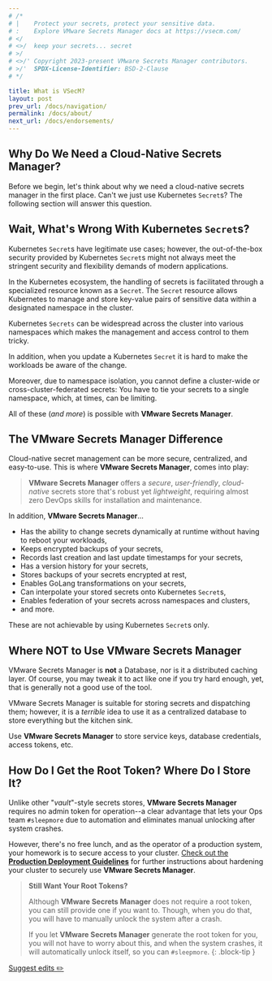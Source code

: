 ```yaml
---
# /*
# |    Protect your secrets, protect your sensitive data.
# :    Explore VMware Secrets Manager docs at https://vsecm.com/
# </
# <>/  keep your secrets... secret
# >/
# <>/' Copyright 2023-present VMware Secrets Manager contributors.
# >/'  SPDX-License-Identifier: BSD-2-Clause
# */

title: What is VSecM?
layout: post
prev_url: /docs/navigation/
permalink: /docs/about/
next_url: /docs/endorsements/
---
```


## Why Do We Need a Cloud-Native Secrets Manager?

Before we begin, let's think about why we need a cloud-native secrets manager in 
the first place. Can't we just use Kubernetes `Secret`s? The following section 
will answer this question.

## Wait, What's Wrong With Kubernetes `Secret`s?

Kubernetes `Secret`s have legitimate use cases; however,
the out-of-the-box security provided by Kubernetes `Secret`s might not always
meet the stringent security and flexibility demands of modern applications.

In the Kubernetes ecosystem, the handling of secrets is facilitated through a
specialized resource known as a `Secret`. The `Secret` resource allows Kubernetes
to manage and store key-value pairs of sensitive data within a designated
namespace in the cluster.

Kubernetes `Secrets` can be widespread across the cluster into various namespaces
which makes the management and access control to them tricky. 

In addition, when you update a Kubernetes `Secret` it is hard to make the 
workloads be aware of the change. 

Moreover, due to namespace isolation, you cannot define a cluster-wide or 
cross-cluster-federated secrets: You have to tie your secrets to a single 
namespace, which, at times, can be limiting.

All of these (*and more*) is possible with **VMware Secrets Manager**.

## The **VMware Secrets Manager** Difference

Cloud-native secret management can be more secure, centralized, and easy-to-use.
This is where **VMware Secrets Manager**, comes into play:

> **VMware Secrets Manager** offers a *secure*, *user-friendly*, *cloud-native* 
> secrets store that's robust yet *lightweight*, requiring almost zero DevOps 
> skills for installation and maintenance.

In addition, **VMware Secrets Manager**...

* Has the ability to change secrets dynamically at runtime without having to
  reboot your workloads,
* Keeps encrypted backups of your secrets,
* Records last creation and last update timestamps for your secrets,
* Has a version history for your secrets,
* Stores backups of your secrets encrypted at rest,
* Enables GoLang transformations on your secrets,
* Can interpolate your stored secrets onto Kubernetes `Secret`s,
* Enables federation of your secrets across namespaces and clusters,
* and more.

These are not achievable by using Kubernetes `Secret`s only.

## Where **NOT** to Use VMware Secrets Manager

VMware Secrets Manager is **not** a Database, nor is it a distributed caching 
layer. Of course, you may tweak it to act like one if you try hard enough, yet, 
that is generally not a good use of the tool.

VMware Secrets Manager is suitable for storing secrets and dispatching them; 
however, it is a *terrible* idea to use it as a centralized database to store 
everything but the kitchen sink.

Use **VMware Secrets Manager** to store service keys, database credentials, 
access tokens, etc.

## How Do I Get the Root Token? Where Do I Store It?

Unlike other "*vault*"-style secrets stores, **VMware Secrets Manager** requires 
no admin token for operation--a clear advantage that lets your Ops team 
`#sleepmore` due to automation and eliminates manual unlocking after system 
crashes.

However, there's no free lunch, and as the operator of a production system,
your homework is to secure access to your cluster. [Check out the **Production
Deployment Guidelines**][production] for further instructions about hardening
your cluster to securely use **VMware Secrets Manager**.

> **Still Want Your Root Tokens?**
> 
> Although **VMware Secrets Manager** does not require a root token, you can
> still provide one if you want to. Though, when you do that, you will have
> to manually unlock the system after a crash.
> 
> If you let **VMware Secrets Manager** generate the root token for you, you
> will not have to worry about this, and when the system crashes, it will
> automatically unlock itself, so you can `#sleepmore`.
{: .block-tip }

[production]: /docs/production
[gitbook-theme]: https://github.com/sighingnow/jekyll-gitbook "Jekyll GitBook Theme"
[github]: https://github.com/vmware-tanzu/secrets-manager/tree/main/docs "VMware Secrets Manager Documentation on GitHub"

<p class="github-button">
  <a href="https://github.com/vmware-tanzu/secrets-manager/blob/main/docs/_pages/0021-about.md">
    Suggest edits ✏️ 
  </a>
</p>
